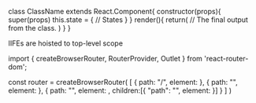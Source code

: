 class ClassName extends React.Component{
    constructor(props){
        super(props)
        this.state = {
            // States
        }
    }
    render(){
        return(
            // The final output from the class.
        )
    }
}


IIFEs are hoisted to top-level scope

import { createBrowserRouter, RouterProvider, Outlet } from 'react-router-dom';

const router = createBrowserRouter(
  [
    {
      path: "/",
      element: 
    },
    {
      path: "",
      element: 
    },
    {
      path: "",
      element: <Outlet/>,
      children:[{
        "path": "",
        element: 
      }]
    }
  ]
) 

